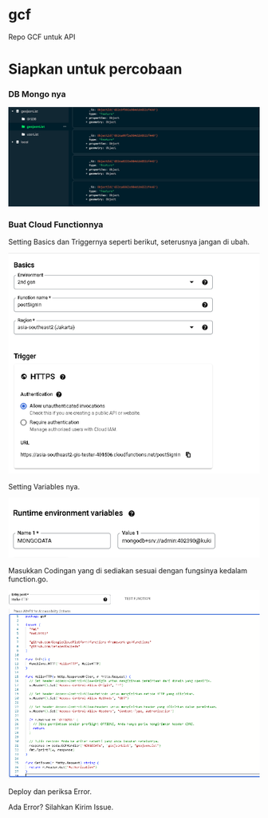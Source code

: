 # gcf
Repo GCF untuk API

# Siapkan untuk percobaan

### DB Mongo nya

![MongoDB-Database](./foto/Screenshot%202023-10-30%20160348.png)

### Buat Cloud Functionnya

Setting Basics dan Triggernya seperti berikut, seterusnya jangan di ubah.

![Setting-cloud-functionnya](./foto/Screenshot%202023-10-30%20160639.png)

Setting Variables nya.

![Cloud-function](./foto/Screenshot%202023-10-30%20160531.png)

Masukkan Codingan yang di sediakan sesuai dengan fungsinya kedalam function.go.

![Codingan-GCF](./foto/Screenshot%202023-10-30%20160956.png)

Deploy dan periksa Error.

Ada Error? Silahkan Kirim Issue.